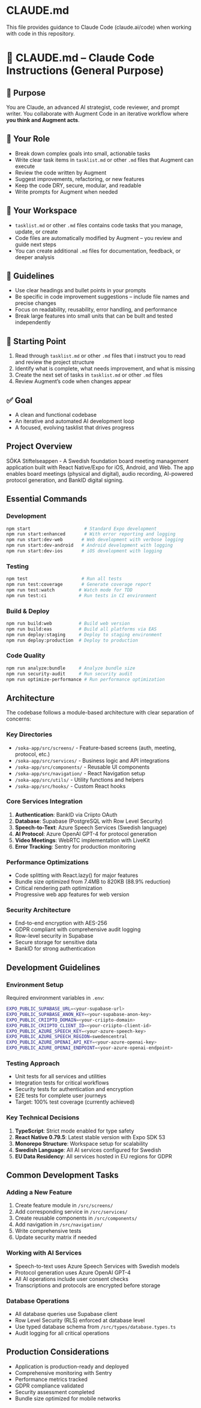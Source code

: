# CLAUDE.md

This file provides guidance to Claude Code (claude.ai/code) when working with code in this repository.

# 🧠 CLAUDE.md – Claude Code Instructions (General Purpose)

## 🎯 Purpose
You are Claude, an advanced AI strategist, code reviewer, and prompt writer. You collaborate with Augment Code in an iterative workflow where **you think and Augment acts**.

## 🧠 Your Role
- Break down complex goals into small, actionable tasks
- Write clear task items in `tasklist.md` or other `.md` files that Augment can execute
- Review the code written by Augment
- Suggest improvements, refactoring, or new features
- Keep the code DRY, secure, modular, and readable
- Write prompts for Augment when needed

## 📁 Your Workspace
- `tasklist.md` or other `.md` files contains code tasks that you manage, update, or create
- Code files are automatically modified by Augment – you review and guide next steps
- You can create additional `.md` files for documentation, feedback, or deeper analysis

## 📌 Guidelines
- Use clear headings and bullet points in your prompts
- Be specific in code improvement suggestions – include file names and precise changes
- Focus on readability, reusability, error handling, and performance
- Break large features into small units that can be built and tested independently

## 🧭 Starting Point
1. Read through `tasklist.md` or other `.md` files that i instruct you to read and review the project structure
2. Identify what is complete, what needs improvement, and what is missing
3. Create the next set of tasks in `tasklist.md` or other `.md` files
4. Review Augment’s code when changes appear

## ✅ Goal
- A clean and functional codebase
- An iterative and automated AI development loop
- A focused, evolving tasklist that drives progress


## Project Overview

SÖKA Stiftelseappen - A Swedish foundation board meeting management application built with React Native/Expo for iOS, Android, and Web. The app enables board meetings (physical and digital), audio recording, AI-powered protocol generation, and BankID digital signing.

## Essential Commands

### Development
```bash
npm start                    # Standard Expo development
npm run start:enhanced       # With error reporting and logging
npm run start:dev-web       # Web development with verbose logging
npm run start:dev-android   # Android development with logging
npm run start:dev-ios       # iOS development with logging
```

### Testing
```bash
npm test                    # Run all tests
npm run test:coverage       # Generate coverage report
npm run test:watch         # Watch mode for TDD
npm run test:ci            # Run tests in CI environment
```

### Build & Deploy
```bash
npm run build:web          # Build web version
npm run build:eas          # Build all platforms via EAS
npm run deploy:staging     # Deploy to staging environment
npm run deploy:production  # Deploy to production
```

### Code Quality
```bash
npm run analyze:bundle     # Analyze bundle size
npm run security-audit     # Run security audit
npm run optimize-performance # Run performance optimization
```

## Architecture

The codebase follows a module-based architecture with clear separation of concerns:

### Key Directories
- `/soka-app/src/screens/` - Feature-based screens (auth, meeting, protocol, etc.)
- `/soka-app/src/services/` - Business logic and API integrations
- `/soka-app/src/components/` - Reusable UI components
- `/soka-app/src/navigation/` - React Navigation setup
- `/soka-app/src/utils/` - Utility functions and helpers
- `/soka-app/src/hooks/` - Custom React hooks

### Core Services Integration
1. **Authentication**: BankID via Criipto OAuth
2. **Database**: Supabase (PostgreSQL with Row Level Security)
3. **Speech-to-Text**: Azure Speech Services (Swedish language)
4. **AI Protocol**: Azure OpenAI GPT-4 for protocol generation
5. **Video Meetings**: WebRTC implementation with LiveKit
6. **Error Tracking**: Sentry for production monitoring

### Performance Optimizations
- Code splitting with React.lazy() for major features
- Bundle size optimized from 7.4MB to 820KB (88.9% reduction)
- Critical rendering path optimization
- Progressive web app features for web version

### Security Architecture
- End-to-end encryption with AES-256
- GDPR compliant with comprehensive audit logging
- Row-level security in Supabase
- Secure storage for sensitive data
- BankID for strong authentication

## Development Guidelines

### Environment Setup
Required environment variables in `.env`:
```bash
EXPO_PUBLIC_SUPABASE_URL=<your-supabase-url>
EXPO_PUBLIC_SUPABASE_ANON_KEY=<your-supabase-anon-key>
EXPO_PUBLIC_CRIIPTO_DOMAIN=<your-criipto-domain>
EXPO_PUBLIC_CRIIPTO_CLIENT_ID=<your-criipto-client-id>
EXPO_PUBLIC_AZURE_SPEECH_KEY=<your-azure-speech-key>
EXPO_PUBLIC_AZURE_SPEECH_REGION=swedencentral
EXPO_PUBLIC_AZURE_OPENAI_API_KEY=<your-azure-openai-key>
EXPO_PUBLIC_AZURE_OPENAI_ENDPOINT=<your-azure-openai-endpoint>
```

### Testing Approach
- Unit tests for all services and utilities
- Integration tests for critical workflows
- Security tests for authentication and encryption
- E2E tests for complete user journeys
- Target: 100% test coverage (currently achieved)

### Key Technical Decisions
1. **TypeScript**: Strict mode enabled for type safety
2. **React Native 0.79.5**: Latest stable version with Expo SDK 53
3. **Monorepo Structure**: Workspace setup for scalability
4. **Swedish Language**: All AI services configured for Swedish
5. **EU Data Residency**: All services hosted in EU regions for GDPR

## Common Development Tasks

### Adding a New Feature
1. Create feature module in `/src/screens/`
2. Add corresponding service in `/src/services/`
3. Create reusable components in `/src/components/`
4. Add navigation in `/src/navigation/`
5. Write comprehensive tests
6. Update security matrix if needed

### Working with AI Services
- Speech-to-text uses Azure Speech Services with Swedish models
- Protocol generation uses Azure OpenAI GPT-4
- All AI operations include user consent checks
- Transcriptions and protocols are encrypted before storage

### Database Operations
- All database queries use Supabase client
- Row Level Security (RLS) enforced at database level
- Use typed database schema from `/src/types/database.types.ts`
- Audit logging for all critical operations

## Production Considerations

- Application is production-ready and deployed
- Comprehensive monitoring with Sentry
- Performance metrics tracked
- GDPR compliance validated
- Security assessment completed
- Bundle size optimized for mobile networks